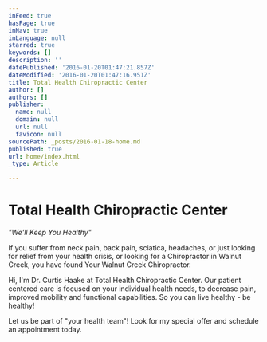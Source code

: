 ```yaml
---
inFeed: true
hasPage: true
inNav: true
inLanguage: null
starred: true
keywords: []
description: ''
datePublished: '2016-01-20T01:47:21.857Z'
dateModified: '2016-01-20T01:47:16.951Z'
title: Total Health Chiropractic Center
author: []
authors: []
publisher:
  name: null
  domain: null
  url: null
  favicon: null
sourcePath: _posts/2016-01-18-home.md
published: true
url: home/index.html
_type: Article

---
```

# Total Health Chiropractic Center

_"We'll Keep You Healthy"_

If you suffer from neck pain, back pain, sciatica, headaches, or just looking for relief from your health crisis, or looking for a Chiropractor in Walnut Creek, you have found Your Walnut Creek Chiropractor.

Hi, I'm Dr. Curtis Haake at Total Health Chiropractic Center.  Our patient centered care is focused on your individual health needs, to decrease pain, improved mobility and functional capabilities.  So you can live healthy - be healthy!

Let us be part of "your health team"!  Look for my special offer and schedule an appointment today.